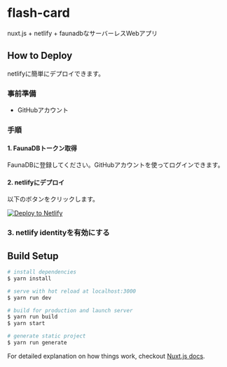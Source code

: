 # flash-card

nuxt.js + netlify + faunadbなサーバーレスWebアプリ

## How to Deploy
netlifyに簡単にデプロイできます。
### 事前準備
- GitHubアカウント
### 手順
#### 1. FaunaDBトークン取得
FaunaDBに登録してください。GitHubアカウントを使ってログインできます。
#### 2. netlifyにデプロイ
以下のボタンをクリックします。
<!-- Markdown snippet -->
[![Deploy to Netlify](https://www.netlify.com/img/deploy/button.svg)](https://app.netlify.com/start/deploy?repository=https://github.com/pb10005/flash-card)
### 3. netlify identityを有効にする

## Build Setup

``` bash
# install dependencies
$ yarn install

# serve with hot reload at localhost:3000
$ yarn run dev

# build for production and launch server
$ yarn run build
$ yarn start

# generate static project
$ yarn run generate
```

For detailed explanation on how things work, checkout [Nuxt.js docs](https://nuxtjs.org).
